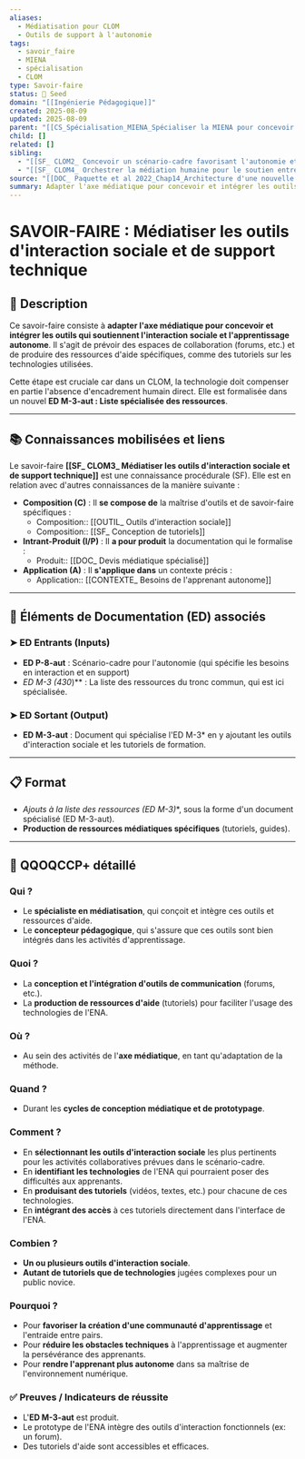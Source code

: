 ```yaml
---
aliases:
  - Médiatisation pour CLOM
  - Outils de support à l'autonomie
tags:
  - savoir_faire
  - MIENA
  - spécialisation
  - CLOM
type: Savoir-faire
status: 🌱 Seed
domain: "[[Ingénierie Pédagogique]]"
created: 2025-08-09
updated: 2025-08-09
parent: "[[CS_Spécialisation_MIENA_Spécialiser la MIENA pour concevoir un ENA autonome (CLOM ou MOOC)]]"
child: []
related: []
sibling:
  - "[[SF_ CLOM2_ Concevoir un scénario-cadre favorisant l'autonomie et la réflexivité]]"
  - "[[SF_ CLOM4_ Orchestrer la médiation humaine pour le soutien entre pairs]]"
source: "[[DOC_ Paquette et al 2022_Chap14_Architecture d'une nouvelle méthode d'ingénierie des ENA_ MIENA]]"
summary: Adapter l'axe médiatique pour concevoir et intégrer les outils d'interaction sociale (forums) et les ressources de support technique (tutoriels).
---
```


# SAVOIR-FAIRE : Médiatiser les outils d'interaction sociale et de support technique

## 📌 Description
Ce savoir-faire consiste à **adapter l'axe médiatique pour concevoir et intégrer les outils qui soutiennent l'interaction sociale et l'apprentissage autonome**. Il s'agit de prévoir des espaces de collaboration (forums, etc.) et de produire des ressources d'aide spécifiques, comme des tutoriels sur les technologies utilisées.

Cette étape est cruciale car dans un CLOM, la technologie doit compenser en partie l'absence d'encadrement humain direct. Elle est formalisée dans un nouvel **ED M-3-aut : Liste spécialisée des ressources**.

---
## 📚 Connaissances mobilisées et liens
Le savoir-faire **[[SF_ CLOM3_ Médiatiser les outils d'interaction sociale et de support technique]]** est une connaissance procédurale (SF). Elle est en relation avec d'autres connaissances de la manière suivante :

- **Composition (C)** : Il **se compose de** la maîtrise d'outils et de savoir-faire spécifiques :
    - Composition:: [[OUTIL_ Outils d'interaction sociale]]
    - Composition:: [[SF_ Conception de tutoriels]]
- **Intrant-Produit (I/P)** : Il **a pour produit** la documentation qui le formalise :
    - Produit:: [[DOC_ Devis médiatique spécialisé]]
- **Application (A)** : Il **s'applique dans** un contexte précis :
    - Application:: [[CONTEXTE_ Besoins de l'apprenant autonome]]

---
## 🔄 Éléments de Documentation (ED) associés

### ➤ ED Entrants (Inputs)
* **ED P-8-aut** : Scénario-cadre pour l'autonomie (qui spécifie les besoins en interaction et en support)
* **ED M-3* (430*)** : La liste des ressources du tronc commun, qui est ici spécialisée.

### ➤ ED Sortant (Output)
* **ED M-3-aut** : Document qui spécialise l'ED M-3* en y ajoutant les outils d'interaction sociale et les tutoriels de formation.

---
## 📋 Format
- **Ajouts à la liste des ressources (ED M-3*)**, sous la forme d'un document spécialisé (ED M-3-aut).
- **Production de ressources médiatiques spécifiques** (tutoriels, guides).

---

## 🔎 QQOQCCP+ détaillé

### Qui ?
- Le **spécialiste en médiatisation**, qui conçoit et intègre ces outils et ressources d'aide.
- Le **concepteur pédagogique**, qui s'assure que ces outils sont bien intégrés dans les activités d'apprentissage.

### Quoi ?
- La **conception et l'intégration d'outils de communication** (forums, etc.).
- La **production de ressources d'aide** (tutoriels) pour faciliter l'usage des technologies de l'ENA.

### Où ?
- Au sein des activités de l'**axe médiatique**, en tant qu'adaptation de la méthode.

### Quand ?
- Durant les **cycles de conception médiatique et de prototypage**.

### Comment ?
- En **sélectionnant les outils d'interaction sociale** les plus pertinents pour les activités collaboratives prévues dans le scénario-cadre.
- En **identifiant les technologies** de l'ENA qui pourraient poser des difficultés aux apprenants.
- En **produisant des tutoriels** (vidéos, textes, etc.) pour chacune de ces technologies.
- En **intégrant des accès** à ces tutoriels directement dans l'interface de l'ENA.

### Combien ?
- **Un ou plusieurs outils d'interaction sociale**.
- **Autant de tutoriels que de technologies** jugées complexes pour un public novice.

### Pourquoi ?
- Pour **favoriser la création d'une communauté d'apprentissage** et l'entraide entre pairs.
- Pour **réduire les obstacles techniques** à l'apprentissage et augmenter la persévérance des apprenants.
- Pour **rendre l'apprenant plus autonome** dans sa maîtrise de l'environnement numérique.

### ✅ Preuves / Indicateurs de réussite
- L'**ED M-3-aut** est produit.
- Le prototype de l'ENA intègre des outils d'interaction fonctionnels (ex: un forum).
- Des tutoriels d'aide sont accessibles et efficaces.